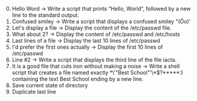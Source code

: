 0. Hello Word -> Write a script that prints “Hello, World”, followed by a new line to the standard output.
1. Confused smiley -> Write a script that displays a confused smiley "(Ôo)'
2. Let's display a file -> Display the content of the /etc/passwd file.
3. What about 2? -> Display the content of /etc/passwd and /etc/hosts
4. Last lines of a file -> Display the last 10 lines of /etc/passwd
5. I'd prefer the first ones actually -> Display the first 10 lines of /etc/passwd
6. Line #2 -> Write a script that displays the third line of the file iacta.
7. It is a good file that cuts iron without making a noise -> Write a shell script that creates a file named exactly \*\\'"Best School"\'\\*$\?\*\*\*\*\*:) containing the text Best School ending by a new line.
8. Save current state of directory
9.  Duplicate last line
